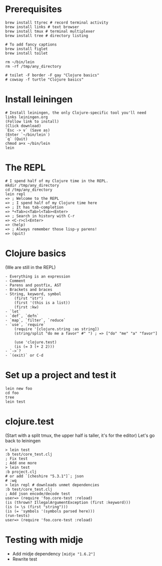 # Prerequisites

    brew install ttyrec # record terminal activity
    brew install links # text browser
    brew install tmux # terminal multiplexer
    brew install tree # directory listing

    # To add fancy captions
    brew install figlet
    brew install toilet

    rm ~/bin/lein
    rm -rf /tmp/any_directory

    # toilet -F border -F gay "Clojure basics"
    # cowsay -f turtle "Clojure basics"

# Install leiningen

    # Install leiningen, the only Clojure-specific tool you'll need
    links leiningen.org
    (Follow link to install)
    (Click download)
    `Esc -> v` (Save as)
    (Enter `~/bin/lein`)
    `q` (Quit)
    chmod a+x ~/bin/lein
    lein

# The REPL

    # I spend half of my Clojure time in the REPL.
    mkdir /tmp/any_directory
    cd /tmp/any_directory
    lein repl
    => ; Welcome to the REPL
    => ; I spend half of my Clojure time here
    => ; It has tab-completion
    => *<Tab>c<Tab>l<Tab><Enter>
    => ; Search in history with C-r
    => <C-r>cl<Enter>
    => (help)
    => ; Always remember those lisp-y parens!
    => (quit)

# Clojure basics

(We are still in the REPL)
    
    - Everything is an expression
    - Comment
    - Parens and postfix, AST
    - Brackets and braces
    - String, keyword, symbol
        (first "str")
        (first '(this is a list))
        (first :kw)
    - `let`
    - `def`, `defn`
    - `map`, `filter`, `reduce`
    - `use`, `require`
        (require '[clojure.string :as string])
        (string/split "do me a favor" #" ") ; => ["do" "me" "a" "favor"]

        (use 'clojure.test)
        (is (= 3 (+ 2 2)))
    - `->`?
    - `(exit)` or C-d

# Set up a project and test it

    lein new foo
    cd foo
    tree
    lein test

# clojure.test
(Start with a split tmux, the upper half is taller, it's for the editor)
Let's go back to leiningen

    > lein test
    :b test/core_test.clj
    ; Fix test
    ; Add one more
    > lein test
    :b project.clj
    # or add `[cheshire "5.3.1"]`; json
    # :wq
    > lein repl # downloads unmet dependencies
    :b test/core_test.clj
    ; Add json encode/decode test
    user=> (require 'foo.core-test :reload)
    (is (thrown? IllegalArgumentException (first :keyword))) 
    (is (= \s (first "string")))
    (is (= 'symbols '(symbols parsed here)))
    (run-tests)
    user=> (require 'foo.core-test :reload)

    
# Testing with midje

  - Add midje dependency `[midje "1.6.2"]`
  - Rewrite test
